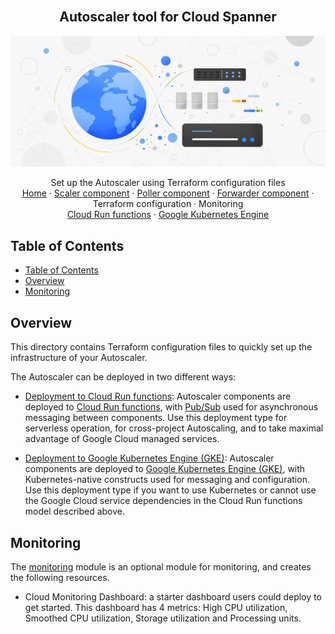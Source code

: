 <br />
<p align="center">
  <h2 align="center">Autoscaler tool for Cloud Spanner</h2>
  <img alt="Autoscaler" src="../resources/BlogHeader_Database_3.max-2200x2200.jpg">

  <p align="center">
    <!-- In one sentence: what does the code in this directory do? -->
    Set up the Autoscaler using Terraform configuration files
    <br />
    <a href="../README.md">Home</a>
    ·
    <a href="../src/scaler/README.md">Scaler component</a>
    ·
    <a href="../src/poller/README.md">Poller component</a>
    ·
    <a href="../src/forwarder/README.md">Forwarder component</a>
    ·
    Terraform configuration
    ·
    Monitoring
    <br />
    <a href="cloud-functions/README.md">Cloud Run functions</a>
    ·
    <a href="gke/README.md">Google Kubernetes Engine</a>
  </p>

</p>

## Table of Contents

*   [Table of Contents](#table-of-contents)
*   [Overview](#overview)
*   [Monitoring](#monitoring)

## Overview

This directory contains Terraform configuration files to quickly set up the
infrastructure of your Autoscaler.

The Autoscaler can be deployed in two different ways:

*   [Deployment to Cloud Run functions](cloud-functions/README.md): Autoscaler
    components are deployed to [Cloud Run functions][cloudfunctions], with
    [Pub/Sub][pubsub] used for asynchronous messaging between components. Use
    this deployment type for serverless operation, for cross-project
    Autoscaling, and to take maximal advantage of Google Cloud managed
    services.

*   [Deployment to Google Kubernetes Engine (GKE)](gke/README.md): Autoscaler
    components are deployed to [Google Kubernetes Engine (GKE)][gke], with
    Kubernetes-native constructs used for messaging and configuration. Use this
    deployment type if you want to use Kubernetes or cannot use the Google
    Cloud service dependencies in the Cloud Run functions model described above.

## Monitoring

The [monitoring](modules/monitoring) module is an optional module for monitoring,
and creates the following resources.

*   Cloud Monitoring Dashboard: a starter dashboard users could deploy to get
    started. This dashboard has 4 metrics: High CPU utilization, Smoothed CPU
    utilization, Storage utilization and Processing units.

[cloudfunctions]: https://cloud.google.com/functions
[gke]: https://cloud.google.com/kubernetes-engine
[pubsub]: https://cloud.google.com/pubsub
